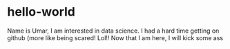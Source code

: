 # hello-world
Name is Umar, I am interested in data science. I had a hard time getting on github (more like being scared! Lol!! Now that I am here, I will kick some ass
